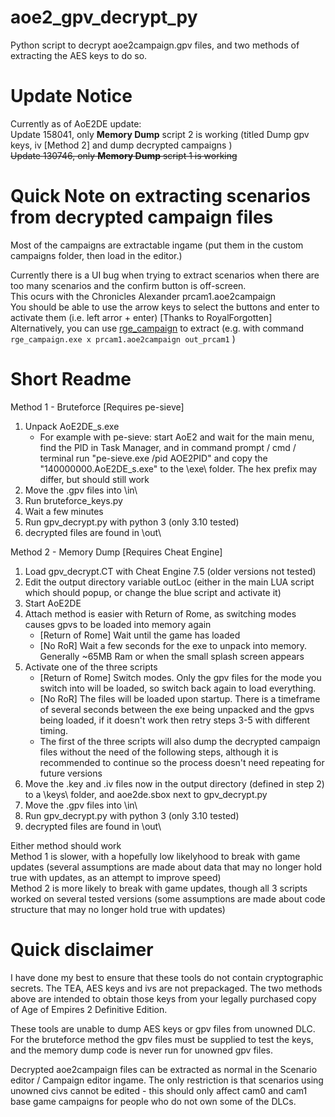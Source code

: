 # aoe2_gpv_decrypt_py
Python script to decrypt aoe2campaign.gpv files, and two methods of extracting the AES keys to do so.

# Update Notice
Currently as of AoE2DE update:  
Update 158041, only **Memory Dump** script 2 is working (titled Dump gpv keys, iv [Method 2] and dump decrypted campaigns )  
~~Update 130746, only **Memory Dump** script 1 is working~~

# Quick Note on extracting scenarios from decrypted campaign files
Most of the campaigns are extractable ingame (put them in the custom campaigns folder, then load in the editor.)

Currently there is a UI bug when trying to extract scenarios when there are too many scenarios and the confirm button is off-screen.  
This ocurs with the Chronicles Alexander prcam1.aoe2campaign  
You should be able to use the arrow keys to select the buttons and enter to activate them (i.e. left arror + enter) [Thanks to RoyalForgotten]  
Alternatively, you can use [rge_campaign](https://github.com/withmorten/rge_campaign/) to extract (e.g. with command `rge_campaign.exe x prcam1.aoe2campaign out_prcam1` )

# Short Readme

Method 1 - Bruteforce [Requires pe-sieve]
1. Unpack AoE2DE_s.exe 
    * For example with pe-sieve: start AoE2 and wait for the main menu, find the PID in Task Manager, and in command prompt / cmd / terminal run "pe-sieve.exe /pid AOE2PID" and copy the "140000000.AoE2DE_s.exe" to the \exe\ folder. The hex prefix may differ, but should still work
2. Move the .gpv files into \in\
3. Run bruteforce_keys.py
4. Wait a few minutes
5. Run gpv_decrypt.py with python 3 (only 3.10 tested)
6. decrypted files are found in \out\

Method 2 - Memory Dump [Requires Cheat Engine]
1. Load gpv_decrypt.CT with Cheat Engine 7.5 (older versions not tested)
2. Edit the output directory variable outLoc (either in the main LUA script which should popup, or change the blue script and activate it)
3. Start AoE2DE
4. Attach method is easier with Return of Rome, as switching modes causes gpvs to be loaded into memory again
    * [Return of Rome] Wait until the game has loaded
    * [No RoR] Wait a few seconds for the exe to unpack into memory. Generally ~65MB Ram or when the small splash screen appears
5. Activate one of the three scripts
    * [Return of Rome] Switch modes. Only the gpv files for the mode you switch into will be loaded, so switch back again to load everything.
    * [No RoR] The files will be loaded upon startup. There is a timeframe of several seconds between the exe being unpacked and the gpvs being loaded, if it doesn't work then retry steps 3-5 with different timing.
    * The first of the three scripts will also dump the decrypted campaign files without the need of the following steps, although it is recommended to continue so the process doesn't need repeating for future versions
7. Move the .key and .iv files now in the output directory (defined in step 2) to a \keys\ folder, and aoe2de.sbox next to gpv_decrypt.py
8. Move the .gpv files into \in\
9. Run gpv_decrypt.py with python 3 (only 3.10 tested)
10. decrypted files are found in \out\

Either method should work  
Method 1 is slower, with a hopefully low likelyhood to break with game updates (several assumptions are made about data that may no longer hold true with updates, as an attempt to improve speed)  
Method 2 is more likely to break with game updates, though all 3 scripts worked on several tested versions (some assumptions are made about code structure that may no longer hold true with updates)  

# Quick disclaimer

I have done my best to ensure that these tools do not contain cryptographic secrets. The TEA, AES keys and ivs are not prepackaged. The two methods above are intended to obtain those keys from your legally purchased copy of Age of Empires 2 Definitive Edition.

These tools are unable to dump AES keys or gpv files from unowned DLC. For the bruteforce method the gpv files must be supplied to test the keys, and the memory dump code is never run for unowned gpv files.

Decrypted aoe2campaign files can be extracted as normal in the Scenario editor / Campaign editor ingame. The only restriction is that scenarios using unowned civs cannot be edited - this should only affect cam0 and cam1 base game campaigns for people who do not own some of the DLCs.
